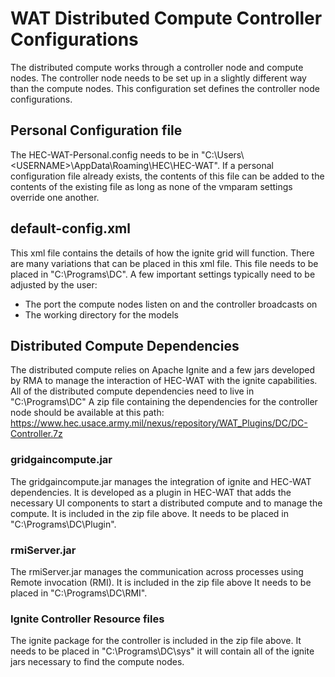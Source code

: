 # WAT Distributed Compute Controller Configurations

The distributed compute works through a controller node and compute nodes. The controller node needs to be set up in a slightly different way than the compute nodes. This configuration set defines the controller node configurations.

## Personal Configuration file
The HEC-WAT-Personal.config needs to be in "C:\Users\\\<USERNAME>\AppData\Roaming\HEC\HEC-WAT\". If a personal configuration file already exists, the contents of this file can be added to the contents of the existing file as long as none of the vmparam settings override one another.

## default-config.xml
This xml file contains the details of how the ignite grid will function. There are many variations that can be placed in this xml file. This file needs to be placed in "C:\Programs\DC\". A few important settings typically need to be adjusted by the user:
- The port the compute nodes listen on and the controller broadcasts on
- The working directory for the models

## Distributed Compute Dependencies
The distributed compute relies on Apache Ignite and a few jars developed by RMA to manage the interaction of HEC-WAT with the ignite capabilities. All of the distributed compute dependencies need to live in "C:\Programs\DC\"
A zip file containing the dependencies for the controller node should be available at this path: https://www.hec.usace.army.mil/nexus/repository/WAT_Plugins/DC/DC-Controller.7z

### gridgaincompute.jar
The gridgaincompute.jar manages the integration of ignite and HEC-WAT dependencies. It is developed as a plugin in HEC-WAT that adds the necessary UI components to start a distributed compute and to manage the compute. It is included in the zip file above. It needs to be placed in "C:\Programs\DC\Plugin\".

### rmiServer.jar
The rmiServer.jar manages the communication across processes using Remote invocation (RMI). It is included in the zip file above It needs to be placed in "C:\Programs\DC\RMI\".

### Ignite Controller Resource files
The ignite package for the controller is included in the zip file above. It needs to be placed in "C:\Programs\DC\sys" it will contain all of the ignite jars necessary to find the compute nodes.
